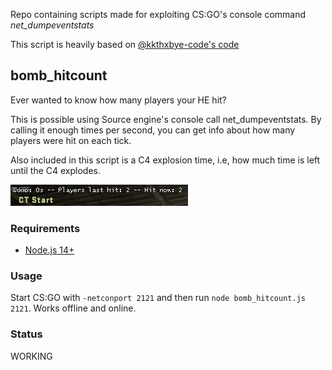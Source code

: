 Repo containing scripts made for exploiting CS:GO's console command *net_dumpeventstats*

This script is heavily based on [@kkthxbye-code's code](https://github.com/kkthxbye-code/csgo_bugs)

## bomb_hitcount

Ever wanted to know how many players your HE hit? 

This is possible using Source engine's console call net_dumpeventstats. By calling it enough times per second, you can get info about how many players were hit on each tick.

Also included in this script is a C4 explosion time, i.e, how much time is left until the C4 explodes.

![](https://github.com/tiagomagnusss/csgo/blob/master/hit_count.jpg)

### Requirements

* [Node.js 14+](https://nodejs.org/en/download/current/)

### Usage

Start CS:GO with `-netconport 2121` and then run `node bomb_hitcount.js 2121`. Works offline and online.

### Status

WORKING
